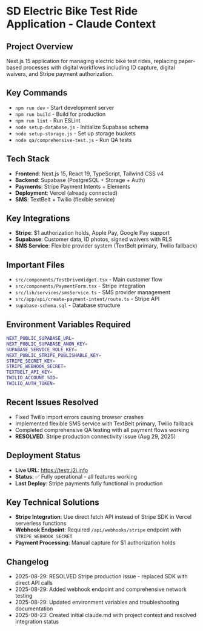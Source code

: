 # SD Electric Bike Test Ride Application - Claude Context

## Project Overview
Next.js 15 application for managing electric bike test rides, replacing paper-based processes with digital workflows including ID capture, digital waivers, and Stripe payment authorization.

## Key Commands
- `npm run dev` - Start development server
- `npm run build` - Build for production  
- `npm run lint` - Run ESLint
- `node setup-database.js` - Initialize Supabase schema
- `node setup-storage.js` - Set up storage buckets
- `node qa/comprehensive-test.js` - Run QA tests

## Tech Stack
- **Frontend**: Next.js 15, React 19, TypeScript, Tailwind CSS v4
- **Backend**: Supabase (PostgreSQL + Storage + Auth)
- **Payments**: Stripe Payment Intents + Elements
- **Deployment**: Vercel (already connected)
- **SMS**: TextBelt + Twilio (flexible service)

## Key Integrations
- **Stripe**: $1 authorization holds, Apple Pay, Google Pay support
- **Supabase**: Customer data, ID photos, signed waivers with RLS
- **SMS Service**: Flexible provider system (TextBelt primary, Twilio fallback)

## Important Files
- `src/components/TestDriveWidget.tsx` - Main customer flow
- `src/components/PaymentForm.tsx` - Stripe integration
- `src/lib/services/smsService.ts` - SMS provider management
- `src/app/api/create-payment-intent/route.ts` - Stripe API
- `supabase-schema.sql` - Database structure

## Environment Variables Required
```bash
NEXT_PUBLIC_SUPABASE_URL=
NEXT_PUBLIC_SUPABASE_ANON_KEY=
SUPABASE_SERVICE_ROLE_KEY=
NEXT_PUBLIC_STRIPE_PUBLISHABLE_KEY=
STRIPE_SECRET_KEY=
STRIPE_WEBHOOK_SECRET=
TEXTBELT_API_KEY=
TWILIO_ACCOUNT_SID=
TWILIO_AUTH_TOKEN=
```

## Recent Issues Resolved
- Fixed Twilio import errors causing browser crashes
- Implemented flexible SMS service with TextBelt primary, Twilio fallback
- Completed comprehensive QA testing with all payment flows working
- **RESOLVED**: Stripe production connectivity issue (Aug 29, 2025)

## Deployment Status
- **Live URL**: https://testr.j2j.info
- **Status**: ✅ Fully operational - all features working
- **Last Deploy**: Stripe payments fully functional in production

## Key Technical Solutions
- **Stripe Integration**: Use direct fetch API instead of Stripe SDK in Vercel serverless functions
- **Webhook Endpoint**: Required `/api/webhooks/stripe` endpoint with `STRIPE_WEBHOOK_SECRET`
- **Payment Processing**: Manual capture for $1 authorization holds

## Changelog
- 2025-08-29: RESOLVED Stripe production issue - replaced SDK with direct API calls
- 2025-08-29: Added webhook endpoint and comprehensive network testing
- 2025-08-29: Updated environment variables and troubleshooting documentation
- 2025-08-23: Created initial claude.md with project context and resolved integration status